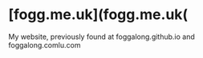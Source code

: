 [fogg.me.uk](fogg.me.uk(
===================

My website, previously found at foggalong.github.io and foggalong.comlu.com
